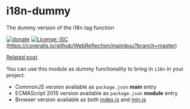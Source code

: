 # i18n-dummy
The dummy version of the i18n tag function

[![donate](https://img.shields.io/badge/$-donate-ff69b4.svg?maxAge=2592000&style=flat)](https://github.com/WebReflection/donate) [![License: ISC](https://img.shields.io/badge/License-ISC-yellow.svg)](https://opensource.org/licenses/ISC) (https://coveralls.io/github/WebReflection/majinbuu?branch=master)

[Related post](https://codeburst.io/easy-i18n-in-10-lines-of-javascript-poc-eb9e5444d71e).

You can use this module as dummy functionality to bring in `i18n` in your project.

  * CommonJS version available as `package.json` **main** entry
  * ECMAScript 2015 version available as `package.json` **module** entry
  * Browser version available as both [index.js](https://unpkg.com/i18n-dummy@latest/index.js) and [min.js](https://unpkg.com/i18n-dummy@latest/min.js)
